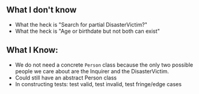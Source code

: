 ## What I don't know

* What the heck is "Search for partial DisasterVictim?"
* What the heck is "Age or birthdate but not both can exist"


## What I Know:
* We do not need a concrete `Person` class because the only two possible people we care
about are the Inquirer and the DisasterVictim.
* Could still have an abstract Person class
* In constructing tests: test valid, test invalid, test fringe/edge cases